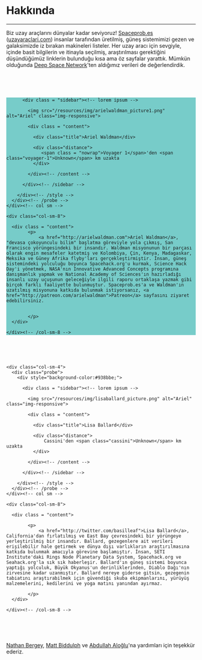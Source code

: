 <div class = "aboutpage">

<div id="probe-detail" class="container">

<h1>Hakkında</h1>
<hr class="accent-line" style="border-color:#77ccc9;">
<div class = "content">
    <p>Biz uzay araçlarını dünyalar kadar seviyoruz! <a href="http://spaceprob.es">Spaceprob.es</a> (<a href="http://uzayaraclari.com">uzayaraclari.com</a>) insanlar tarafından üretilmiş, güneş sistemimizi gezen ve galaksimizde iz bırakan makineleri listeler. Her uzay aracı için sevgiyle, içinde basit bilgilerin ve itinayla seçilmiş, araştırılması gerektiğini düşündüğümüz linklerin bulunduğu kısa ama öz sayfalar yarattık. Mümkün olduğunda <a href="https://eyes.nasa.gov/dsn/dsn.html">Deep Space Network</a>'ten aldığımız verileri de değerlendirdik.</p>
</div>

<div style = "clear:all; height:50px">&nbsp;</div>
  <div class="row">
    <div class="col-sm-4">
      <div class="probe">
        <div style="background-color:#77ccc9;">

          <div class = "sidebar"><!-- lorem ipsum -->

            <img src="/resources/img/arielwaldman_picture1.png" alt="Ariel" class="img-responsive">

            <div class = "content">

              <div class="title">Ariel Waldman</div>

              <div class="distance">
                 <span class = "nowrap">Voyager 1</span>'den <span class="voyager-1">Unknown</span> km uzakta
              </div>

            </div><!-- /content -->

          </div><!-- /sidebar -->

        </div><!-- /style -->
      </div><!-- /probe -->
    </div><!-- col sm -->

    <div class="col-sm-8">

      <div class = "content">
            <p>
                <a href="http://arielwaldman.com">Ariel Waldman</a>, "devasa çokoyunculu bilim" başlatma göreviyle yola çıkmış, San Francisco yörüngesindeki bir insandır. Waldman misyonunun bir parçası olarak engin mesafeler katetmiş ve Kolombiya, Çin, Kenya, Madagaskar, Meksika ve Güney Afrika flyby'ları gerçekleştirmiştir. İnsan, güneş sistemindeki yolculuğu boyunca Spacehack.org'u kurmak, Science Hack Day'i yönetmek, NASA'nın Innovative Advanced Concepts programına danışmanlık yapmak ve National Academy of Sciences'ın hazırladığı insanlı uzay uçuşunun geleceğiyle ilgili raporu ortaklaşa yazmak gibi birçok farklı faaliyette bulunmuştur. Spaceprob.es'a ve Waldman'ın uzatılmış misyonuna katkıda bulunmak istiyorsanız, <a href="http://patreon.com/arielwaldman">Patreon</a> sayfasını ziyaret edebilirsiniz.


            </p>
      </div>

    </div><!-- /col-sm-8 -->

 </div><!-- /row -->
  <div style = "clear:all; height:50px">&nbsp;</div>


  <div class="row">

    <div class="col-sm-4">
      <div class="probe">
        <div style="background-color:#938bbe;">

          <div class = "sidebar"><!-- lorem ipsum -->

            <img src="/resources/img/lisaballard_picture.png" alt="Ariel" class="img-responsive">

            <div class = "content">

              <div class="title">Lisa Ballard</div>

              <div class="distance">
                  Cassini'den <span class="cassini">Unknown</span> km uzakta
              </div>

            </div><!-- /content -->

          </div><!-- /sidebar -->

        </div><!-- /style -->
      </div><!-- /probe -->
    </div><!-- col sm -->

    <div class="col-sm-8">

      <div class = "content">

            <p>
                <a href="http://twitter.com/basilleaf">Lisa Ballard</a>, California'dan fırlatılmış ve East Bay çevresindeki bir yörüngeye yerleştirilmiş bir insandır. Ballard, gezegenlere ait verileri erişilebilir hale getirmek ve dünya dışı varlıkların araştırılmasına katkıda bulunmak amacıyla görevine başlamıştır. İnsan, SETI Institute'daki Rings Node Planetary Data System, Spacehack.org ve Seahack.org'la sık sık haberleşir. Ballard'ın güneş sistemi boyunca yaptığı yolculuk, Büyük Okyanus'un derinliklerinden, Diablo Dağı'nın zirvesine kadar uzanmıştır. Ballard nereye giderse gitsin, gezegenin tabiatını araştırabilmek için güvendiği skuba ekipmanlarını, yürüyüş malzemelerini, kedilerini ve yoga matını yanından ayırmaz.

            </p>
      </div>

    </div><!-- /col-sm-8 -->

 </div><!-- /row -->

 <div style = "clear:all; height:50px">&nbsp;</div>

  <div class = "content">
<p><a href="https://github.com/natronics">Nathan Bergey</a>, <a href="http://twitter.com/mattb">Matt Biddulph</a> ve <a href="https://alog.lu">Abdullah Aloğlu</a>'na yardımları için teşekkür ederiz.</p>
</div>

  <div style = "clear:all; height:50px">&nbsp;</div>

</div><!-- /probe-detail -->

</div>
